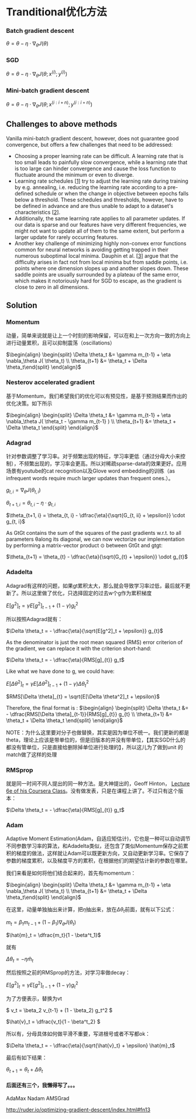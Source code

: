 # Tranditional优化方法

### Batch gradient descent

$\theta = \theta - \eta \cdot \nabla_\theta J( \theta)$

### SGD

$\theta = \theta - \eta \cdot \nabla_\theta J( \theta; x^{(i)}; y^{(i)})$

### Mini-batch gradient descent

$\theta = \theta - \eta \cdot \nabla_\theta J( \theta; x^{(i:i+n)}; y^{(i:i+n)})$



## Challenges to above methods

Vanilla mini-batch gradient descent, however, does not guarantee good convergence, but offers a few challenges that need to be addressed:

- Choosing a proper learning rate can be difficult. A learning rate that is too small leads to painfully slow convergence, while a learning rate that is too large can hinder convergence and cause the loss function to fluctuate around the minimum or even to diverge.
- Learning rate schedules [[1\]](http://ruder.io/optimizing-gradient-descent/index.html#fn1) try to adjust the learning rate during training by e.g. annealing, i.e. reducing the learning rate according to a pre-defined schedule or when the change in objective between epochs falls below a threshold. These schedules and thresholds, however, have to be defined in advance and are thus unable to adapt to a dataset's characteristics [[2\]](http://ruder.io/optimizing-gradient-descent/index.html#fn2).
- Additionally, the same learning rate applies to all parameter updates. If our data is sparse and our features have very different frequencies, we might not want to update all of them to the same extent, but perform a larger update for rarely occurring features.
- Another key challenge of minimizing highly non-convex error functions common for neural networks is avoiding getting trapped in their numerous suboptimal local minima. Dauphin et al. [[3\]](http://ruder.io/optimizing-gradient-descent/index.html#fn3) argue that the difficulty arises in fact not from local minima but from saddle points, i.e. points where one dimension slopes up and another slopes down. These saddle points are usually surrounded by a plateau of the same error, which makes it notoriously hard for SGD to escape, as the gradient is close to zero in all dimensions.

## Solution

### Momentum

动量，简单来说就是让上一个时刻的影响保留，可以在和上一次方向一致的方向上进行动量累积，且可以抑制震荡（oscillations）

$\begin{align}  \begin{split}  \Delta \theta_t &= \gamma m_{t-1} + \eta \nabla_\theta J( \theta_t) \\  \theta_{t+1} &= \theta_t + \Delta \theta_t\end{split}  \end{align}$

### Nesterov accelerated gradient

基于Momentum，我们希望我们的优化可以有预见性，是基于预测结果而作出的优化决策。如下所示

$\begin{align}  \begin{split}  \Delta \theta_t &= \gamma m_{t-1} + \eta \nabla_\theta J( \theta_t - \gamma m_{t-1} ) \\  \theta_{t+1} &= \theta_t + \Delta \theta_t  \end{split}  \end{align}$

### Adagrad

针对参数调整了学习率。对于频繁出现的特征，学习率更低（通过分母大小来控制），不频繁出现的，学习率会更高。所以对稀疏sparse-data的效果更好。应用场景有youtube的cat recognition以及Glove word embedding的训练（as infrequent words require much larger updates than frequent ones.）。

$g_{t, i} = \nabla_\theta J( \theta_{t, i} )$

$\theta_{t+1, i} = \theta_{t, i} - \eta \cdot g_{t, i}$

$\theta_{t+1, i} = \theta_{t, i} - \dfrac{\eta}{\sqrt{G_{t, ii} + \epsilon}} \cdot g_{t, i}$

As GtGt contains the sum of the squares of the past gradients w.r.t. to all parameters θalong its diagonal, we can now vectorize our implementation by performing a matrix-vector product ⊙ between GtGt and gtgt:

$\theta_{t+1} = \theta_{t} - \dfrac{\eta}{\sqrt{G_{t} + \epsilon}} \odot g_{t}$

### Adadelta

Adagrad有这样的问题，如果gt累积太大，那么就会导致学习率过低，最后就不更新了。所以这里做了优化，只选择固定的过去w个g作为累积梯度

$E[g^2]_t = \gamma E[g^2]_{t-1} + (1 - \gamma) g^2_t$

所以按照Adagrad就有：

$\Delta \theta_t = - \dfrac{\eta}{\sqrt{E[g^2]_t + \epsilon}} g_{t}$

As the denominator is just the root mean squared (RMS) error criterion of the gradient, we can replace it with the criterion short-hand:

$\Delta \theta_t = - \dfrac{\eta}{RMS[g]_{t}} g_t$

Like what we have done to g, we could have:

$E[\Delta \theta^2]_t = \gamma E[\Delta \theta^2]_{t-1} + (1 - \gamma) \Delta \theta^2_t$

$RMS[\Delta \theta]_{t} = \sqrt{E[\Delta \theta^2]_t + \epsilon}$

Therefore, the final format is :
$\begin{align}  \begin{split}  \Delta \theta_t &= - \dfrac{RMS[\Delta \theta]_{t-1}}{RMS[g]_{t}} g_{t} \\  \theta_{t+1} &= \theta_t + \Delta \theta_t  \end{split}  \end{align}$

NOTE：为什么这里要对分子也做替换，其实是因为单位不统一。我们更新的都是theta，理论上应该是带单位的，但是旧版本的并没有带单位，【其实SGD什么的都没有管单位，只是直接给删除掉单位进行处理的】，所以这儿为了做到unit 的match做了这样的处理

### RMSprop

就是同一时间不同人提出的同一种方法。是大神提出的，Geoff Hinton， [Lecture 6e of his Coursera Class](http://www.cs.toronto.edu/~tijmen/csc321/slides/lecture_slides_lec6.pdf)。没有做发表，只是在课程上讲了。不过只有这个版本：

$\Delta \theta_t = - \dfrac{\eta}{RMS[g]_{t}} g_t$

### Adam

Adaptive Moment Estimation(Adam，自适应矩估计)，它也是一种可以自动调节不同参数学习率的算法，和Adadelta类似，还包含了类似Momentum保存之前累积的梯度的做法，这样就让Adam可以既更新方向，又自动更新学习率。它保存了参数的梯度累积，以及梯度平方的累积，在根据他们的期望估计新的参数在哪里。

我们来看是如何将他们结合起来的，首先有momentum：

$\begin{align}  \begin{split}  \Delta \theta_t &= \gamma m_{t-1} + \eta \nabla_\theta J( \theta_t) \\  \theta_{t+1} &= \theta_t + \Delta \theta_t\end{split}  \end{align}$

在这里，动量单独抽出来计算，把$\eta$抽出来，放在$\Delta \theta_t$前面，就有以下公式：

$m_t = \beta_1 m_{t-1} + (1 - \beta_1)  \nabla_\theta J( \theta_t)$

$\hat{m}_t = \dfrac{m_t}{1 - \beta^t_1}$

就有

$\Delta \theta_t  = - {\eta} \hat{m}_t$

然后按照之前的RMSprop的方法，对学习率做decay：

$E[g^2]_t = \gamma E[g^2]_{t-1} + (1 - \gamma) g^2_t$

为了方便表示，替换为vt

$ v_t = \beta_2 v_{t-1} + (1 - \beta_2) g_t^2 $ 

$\hat{v}_t = \dfrac{v_t}{1 - \beta^t_2} $

所以有，分母具体如何做平滑不重要，写进根号或者不写都ok：

$\Delta \theta_t  = - \dfrac{\eta}{\sqrt{\hat{v}_t} + \epsilon} \hat{m}_t$

最后有如下结果：

$\theta_{t+1} = \theta_{t} + \Delta \theta_t$



#### 后面还有三个，我懒得写了。。。

AdaMax
Nadam
AMSGrad

http://ruder.io/optimizing-gradient-descent/index.html#fn13